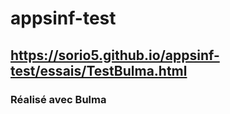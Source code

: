# appsinf-test

## https://sorio5.github.io/appsinf-test/essais/TestBulma.html

### Réalisé avec Bulma
